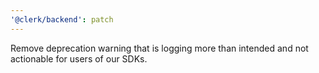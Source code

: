 ```yaml
---
'@clerk/backend': patch
---
```


Remove deprecation warning that is logging more than intended and not actionable for users of our SDKs.
